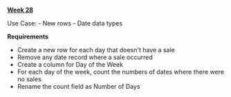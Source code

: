 [**Week 28**](https://preppindata.blogspot.com/2022/07/2022-week-28-c-no-sales-today.html)

Use Case:
    - New rows
    - Date data types

**Requirements**
- Create a new row for each day that doesn't have a sale
- Remove any date record where a sale occurred 
- Create a column for Day of the Week
- For each day of the week, count the numbers of dates where there were no sales
- Rename the count field as Number of Days